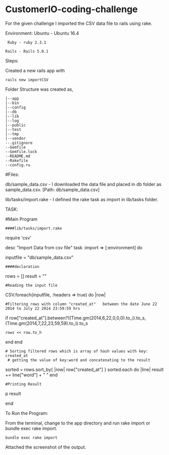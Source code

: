 # CustomerIO-coding-challenge

For the given challenge I imported the CSV data file  to rails using rake.

Environment:
	 Ubuntu  - Ubuntu 16.4 
 
	 Ruby - ruby 2.3.1
 
 	Rails - Rails 5.0.1

Steps:

Created a new rails app with
 
	rails new importCSV

Folder Structure was created as,

	|--app 
	|--bin 
	|--config     
	|--db   
	|--lib
	|--log
	|--public 
	|--test 
	|--tmp 
	|--vendor
	--.gitignore
	--Gemfile
	--Gemfile.lock
	--README.md        
	--Rakefile    
	--config.ru                          


#Files:

db/sample_data.csv - I downloaded the data file and placed in db folder as sample_data.csv. [Path: db/sample_data.csv]

lib/tasks/import.rake - I defined the rake task as import in lib/tasks folder.


TASK:

#Main Program

	####lib/tasks/import.rake

require 'csv'

desc "Import Data from csv file"
task :import => [:environment] do

inputfile = "db/sample_data.csv"


   	####declaration

rows = []
result = ""

 	#Reading the input file 
 CSV.foreach(inputfile, :headers => true) do |row|
   
   	#Filtering rows with column "created_at"   between the date June 22 2014 to July 22 2014 23:59:59 hrs

   if row["created_at"].between?((Time.gm(2014,6,22,0,0,0).to_i).to_s,(Time.gm(2014,7,22,23,59,59).to_i).to_s
	
	rows << row.to_h  
   end
 end
 
  	# Sorting filtered rows which is array of hash values with key: created_at 
 	 # getting the value of key:word and concatenating to the result

  sorted = rows.sort_by{ |row| row["created_at"] }
  sorted.each do |line|
	result += line["word"] + " "
  end  
   
  	#Printing Result	
  p result

end


To Run the Program:

From the terminal, change to the app directory and run rake import or bundle exec rake import.
  
    bundle exec rake import

Attached the screenshot of the output.

